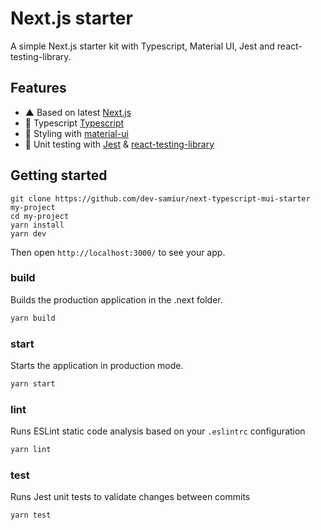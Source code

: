 # Next.js starter
A simple Next.js starter kit with Typescript, Material UI, Jest and react-testing-library.

## Features
- ▲ Based on latest [Next.js](https://github.com/zeit/next.js)
- 🚄 Typescript [Typescript](https://github.com/microsoft/TypeScript)
- 💅 Styling with [material-ui](https://github.com/mui-org/material-ui)
- 🐐 Unit testing with [Jest](https://github.com/facebook/jest) & [react-testing-library](https://github.com/testing-library/react-testing-library)

## Getting started
```
git clone https://github.com/dev-samiur/next-typescript-mui-starter my-project
cd my-project
yarn install
yarn dev
```
Then open `http://localhost:3000/` to see your app.

### build

Builds the production application in the .next folder.

```bash
yarn build
```

### start

Starts the application in production mode.

```bash
yarn start
```

### lint

Runs ESLint static code analysis based on your `.eslintrc` configuration

```bash
yarn lint
```

### test

Runs Jest unit tests to validate changes between commits

```bash
yarn test
```

